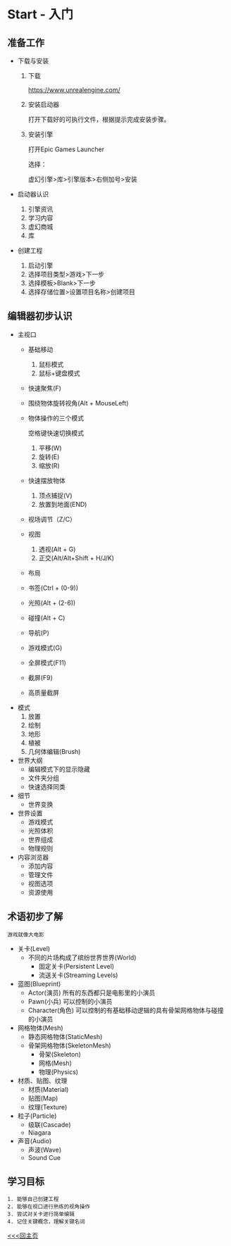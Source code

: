 # Start - 入门
## 准备工作
* 下载与安装
    1. 下载
    
        https://www.unrealengine.com/

    2. 安装启动器
        
        打开下载好的可执行文件，根据提示完成安装步骤。

    3. 安装引擎

        打开Epic Games Launcher

        选择：

        虚幻引擎>库>引擎版本>右侧加号>安装

* 启动器认识
    1. 引擎资讯
    2. 学习内容
    3. 虚幻商城
    4. 库
* 创建工程
    1. 启动引擎
    2. 选择项目类型>游戏>下一步
    3. 选择模板>Blank>下一步
    4. 选择存储位置>设置项目名称>创建项目

## 编辑器初步认识
* 主视口
    + 基础移动
        1. 鼠标模式
        2. 鼠标+键盘模式
    + 快速聚焦(F)
    + 围绕物体旋转视角(Alt + MouseLeft)
    + 物体操作的三个模式
        
        空格键快速切换模式
        1. 平移(W)
        2. 旋转(E)
        3. 缩放(R)
    + 快速摆放物体
        1. 顶点捕捉(V)
        2. 放置到地面(END)
    + 视场调节（Z/C）
    + 视图
        1. 透视(Alt + G)
        2. 正交(Alt/Alt+Shift + H/J/K)
    + 布局
    + 书签(Ctrl + (0-9))
    + 光照(Alt + (2-6))
    + 碰撞(Alt + C)
    + 导航(P)
    + 游戏模式(G)
    + 全屏模式(F11)
    + 截屏(F9)
    + 高质量截屏
* 模式
    1. 放置
    2. 绘制
    3. 地形
    4. 植被
    5. 几何体编辑(Brush)
* 世界大纲
    + 编辑模式下的显示隐藏
    + 文件夹分组
    + 快速选择同类
* 细节
    + 世界变换
* 世界设置
    + 游戏模式
    + 光照体积
    + 世界组成
    + 物理规则
* 内容浏览器
    + 添加内容
    + 管理文件
    + 视图选项
    + 资源使用

## 术语初步了解
    游戏就像大电影
* 关卡(Level)
    + 不同的片场构成了缤纷世界世界(World)
        - 固定关卡(Persistent Level)
        - 流送关卡(Streaming Levels)
* 蓝图(Blueprint)
    + Actor(演员)
        所有的东西都只是电影里的小演员
    + Pawn(小兵)
        可以控制的小演员
    + Character(角色)
        可以控制的有基础移动逻辑的具有骨架网格物体与碰撞的小演员
* 网格物体(Mesh)
    + 静态网格物体(StaticMesh)
    + 骨架网格物体(SkeletonMesh)
        + 骨架(Skeleton)
        + 网格(Mesh)
        + 物理(Physics)
* 材质、贴图、纹理
    + 材质(Material)
    + 贴图(Map)
    + 纹理(Texture)
* 粒子(Particle)
    + 级联(Cascade)
    + Niagara
* 声音(Audio)
    + 声波(Wave)
    + Sound Cue

## 学习目标
    1. 能够自己创建工程
    2. 能够在视口进行熟练的视角操作
    3. 尝试对关卡进行简单编辑
    4. 记住关键概念，理解关键名词

[<<<回主页](https://github.com/ora-cat/UE4Handbook)